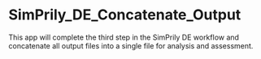 # SimPrily_DE_Concatenate_Output
This app will complete the third step in the SimPrily DE workflow and concatenate all output files into a single file for analysis and assessment.
